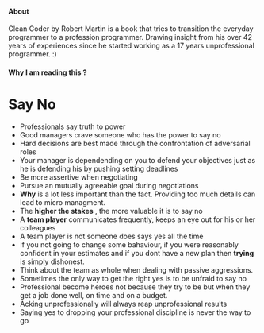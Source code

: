 
#### About
Clean Coder by Robert Martin is a book that tries to transition the everyday programmer to a profession programmer. Drawing insight from his over 42 years 
of experiences since he started working as a  17 years unprofessional programmer.  :)


#### Why I am reading this ?



# Say No
- Professionals say truth to power
- Good managers crave someone who has the power to say no
- Hard decisions are best made through the confrontation of  adversarial roles
- Your manager is dependending on you to defend your objectives just as he is defending his by pushing setting deadlines
- Be more assertive when negotiating
- Pursue an mutually agreeable goal during negotiations
- **Why** is a lot less important than the fact. Providing too much details can lead to micro managment.
- The **higher the stakes** , the more valuable it is to say no
- A **team player** communicates frequently, keeps an eye out for his or her colleagues
- A team player is not someone does says yes all the time
- If you not going to change some bahaviour, if you were reasonably confident in your estimates and if you dont have a new plan then **trying** is simply dishonest.
-  Think about the team as whole when dealing with passive aggressions.
-  Sometimes the only way to get the right yes is to be unfraid to say no
-  Professional become heroes not because they try to be but when they get a job done well, on time and on a budget.
-  Acking unprofessionally will always reap unprofessional results
-  Saying yes to dropping your professional discipline is never the way to go


